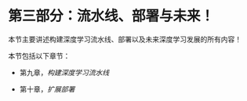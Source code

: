# 第三部分：流水线、部署与未来！

本节主要讲述构建深度学习流水线、部署以及未来深度学习发展的所有内容！

本节包括以下章节：

+   第九章，*构建深度学习流水线*

+   第十章，*扩展部署*
